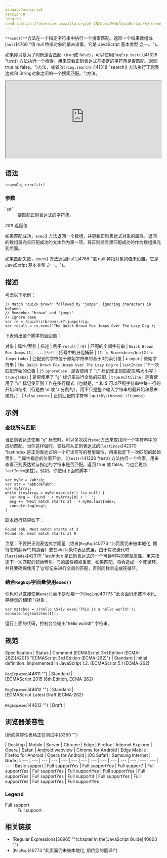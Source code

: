 ```yaml
---
manual:Javascript
version:0
lang:zh
rawUrl:https://developer.mozilla.org/zh-CN/docs/Web/JavaScript/Reference/Global_Objects/RegExp/exec
---
```






`**exec()**`方法在一个指定字符串中执行一个搜索匹配。返回一个结果数组或[`null`]4768 "值 null 特指对象的值未设置。它是 JavaScript 基本类型 之一。")。



如果你只是为了判断是否匹配（true或 false），可以使用[`RegExp.test()`]41328 "test() 方法执行一个检索，用来查看正则表达式与指定的字符串是否匹配。返回 true 或 false。")方法，或者[`String.search()`]41318 "search() 方法执行正则表达式和 String对象之间的一个搜索匹配。")方法。

<iframe src='https://interactive-examples.mdn.mozilla.net/pages/js/regexp-prototype-exec.html' width='100%' height='250'></iframe>

## 语法<a name="Syntax"></a>

```
regexObj.exec(str)
```

### 参数<a name="Parameters"></a>
<dl><dt id=''>`str`</dt><dd>要匹配正则表达式的字符串。</dd></dl>
### 返回值<a name="Description"></a>


如果匹配成功，`exec`() 方法返回一个数组，并更新正则表达式对象的属性。返回的数组将完全匹配成功的文本作为第一项，将正则括号里匹配成功的作为数组填充到后面。



如果匹配失败，exec() 方法返回[`null`]4768 "值 null 特指对象的值未设置。它是 JavaScript 基本类型 之一。")。


## 描述<a name="描述"></a>


考虑以下示例：


```
// Match "quick brown" followed by "jumps", ignoring characters in between
// Remember "brown" and "jumps"
// Ignore case
var re = /quick\s(brown).+?(jumps)/ig;
var result = re.exec('The Quick Brown Fox Jumps Over The Lazy Dog');
```


下表列出这个脚本的返回值：


对象 | 属性/索引 | 描述 | 例子 
`result` | `[0]` | 匹配的全部字符串 | `Quick Brown Fox Jumps` 
`[1], ...[*n*]` | 括号中的分组捕获 | `[1] = Brown<br></br>[2] = Jumps` 
`index` | 匹配到的字符位于原始字符串的基于0的索引值 | `4` 
`input` | 原始字符串 | `The Quick Brown Fox Jumps Over The Lazy Dog` 
`re` | `lastIndex` | 下一次匹配开始的位置 | `25` 
`ignoreCase` | 是否使用了 &quot;`i`&quot; 标记使正则匹配忽略大小写 | `true` 
`global` | 是否使用了 &quot;`g`&quot; 标记来进行全局的匹配. | `true` 
`multiline` | 是否使用了 &quot;`m`&quot; 标记使正则工作在多行模式（也就是，^ 和 $ 可以匹配字符串中每一行的开始和结束（行是由 \n 或 \r 分割的），而不只是整个输入字符串的最开始和最末尾处。） | `false` 
`source` | 正则匹配的字符串 | `quick\s(brown).+?(jumps)` 


## 示例<a name="示例"></a>

### 查找所有匹配<a name="查找所有匹配"></a>


当正则表达式使用 &quot;`g`&quot; 标志时，可以多次执行`exec`方法来查找同一个字符串中的成功匹配。当你这样做时，查找将从正则表达式的[`lastIndex`]42370 "lastIndex 是正则表达式的一个可读可写的整型属性，用来指定下一次匹配的起始索引。")属性指定的位置开始。（[`test()`]41328 "test() 方法执行一个检索，用来查看正则表达式与指定的字符串是否匹配。返回 true 或 false。")也会更新`lastIndex`属性）。例如，你使用下面的脚本：


```
var myRe = /ab*/g;
var str = 'abbcdefabh';
var myArray;
while ((myArray = myRe.exec(str)) !== null) {
  var msg = 'Found ' + myArray[0] + '. ';
  msg += 'Next match starts at ' + myRe.lastIndex;
  console.log(msg);
}
```


脚本运行结果如下：


```
Found abb. Next match starts at 3
Found ab. Next match starts at 9
```


注意：不要把正则表达式字面量（或者[`RegExp`]40773 "此页面仍未被本地化, 期待您的翻译!")构造器）放在`while`条件表达式里。由于每次迭代时[`lastIndex`]42370 "lastIndex 是正则表达式的一个可读可写的整型属性，用来指定下一次匹配的起始索引。")的属性都被重置，如果匹配，将会造成一个死循环。并且要确保使用了&#39;g&#39;标记来进行全局的匹配，否则同样会造成死循环。


### 结合`RegExp`字面量使用`exec()`<a name="结合_RegExp_字面量使用_exec()"></a>


你也可以直接使用`exec()`而不是创建一个[`RegExp`]40773 "此页面仍未被本地化, 期待您的翻译!")对象：


```
var matches = /(hello \S+)/.exec('This is a hello world!');
console.log(matches[1]);
```


运行上面的代码，控制台会输出&quot;hello world!&quot; 字符串。


## 规范<a name="规范"></a>

Specification | Status | Comment 
[ECMAScript 3rd Edition (ECMA-262)]42013 "ECMAScript 3rd Edition (ECMA-262)") | Standard | Initial definition. Implemented in JavaScript 1.2. 
[ECMAScript 5.1 (ECMA-262)<br></br><small>RegExp.exec</small>]44611 "") | Standard |  
[ECMAScript 2015 (6th Edition, ECMA-262)<br></br><small>RegExp.exec</small>]44612 "") | Standard |  
[ECMAScript Latest Draft (ECMA-262)<br></br><small>RegExp.exec</small>]44613 "") | Draft |  


## 浏览器兼容性<a name="浏览器兼容性"></a>
[新的兼容性表格正在测试中<i></i>]3360 "")

 | <abbr>Desktop<i></i></abbr> | <abbr>Mobile<i></i></abbr> | <abbr>Server<i></i></abbr> 
 | <abbr>Chrome<i></i></abbr> | <abbr>Edge<i></i></abbr> | <abbr>Firefox<i></i></abbr> | <abbr>Internet Explorer<i></i></abbr> | <abbr>Opera<i></i></abbr> | <abbr>Safari<i></i></abbr> | <abbr>Android webview<i></i></abbr> | <abbr>Chrome for Android<i></i></abbr> | <abbr>Edge Mobile<i></i></abbr> | <abbr>Firefox for Android<i></i></abbr> | <abbr>Opera for Android<i></i></abbr> | <abbr>iOS Safari<i></i></abbr> | <abbr>Samsung Internet<i></i></abbr> | <abbr>Node.js<i></i></abbr> 
 ---  |  ---  |  ---  |  ---  |  ---  |  ---  |  ---  |  ---  |  ---  |  ---  |  ---  |  ---  |  ---  |  ---  |  ---  | 
Basic support | <abbr>Full support</abbr>Yes | <abbr>Full support</abbr>Yes | <abbr>Full support</abbr>1 | <abbr>Full support</abbr>Yes | <abbr>Full support</abbr>Yes | <abbr>Full support</abbr>Yes | <abbr>Full support</abbr>Yes | <abbr>Full support</abbr>Yes | <abbr>Full support</abbr>Yes | <abbr>Full support</abbr>4 | <abbr>Full support</abbr>Yes | <abbr>Full support</abbr>Yes | <abbr>Full support</abbr>Yes | <abbr>Full support</abbr>Yes 


### Legend<a name="Legend"></a>
<dl><dt id=''><abbr>Full support</abbr></dt><dd>Full support</dd></dl>


## 相关链接<a name="相关链接"></a>

* [Regular Expressions]36965 "")chapter in the[JavaScript Guide]40800 "")
* [`RegExp`]40773 "此页面仍未被本地化, 期待您的翻译!")



